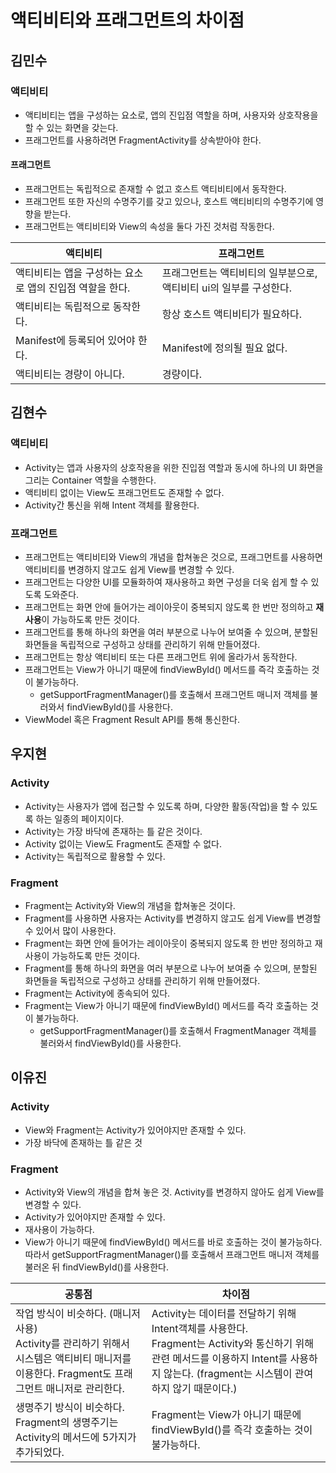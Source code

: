 # 액티비티와 프래그먼트의 차이점
## 김민수
### 액티비티

- 액티비티는 앱을 구성하는 요소로, 앱의 진입점 역할을 하며, 사용자와 상호작용을 할 수 있는 화면을 갖는다.
- 프래그먼트를 사용하려면 FragmentActivity를 상속받아야 한다.



#### 프래그먼트

- 프래그먼트는 독립적으로 존재할 수 없고 호스트 액티비티에서 동작한다.
- 프래그먼트 또한 자신의 수명주기를 갖고 있으나, 호스트 액티비티의 수명주기에 영향을 받는다.
- 프래그먼트는 액티비티와 View의 속성을 둘다 가진 것처럼 작동한다.



| 액티비티                                                 | 프래그먼트                                                   |
| -------------------------------------------------------- | ------------------------------------------------------------ |
| 액티비티는 앱을 구성하는 요소로 앱의 진입점 역할을 한다. | 프래그먼트는 액티비티의 일부분으로, 액티비티 ui의 일부를 구성한다. |
| 액티비티는 독립적으로 동작한다.                          | 항상 호스트 액티비티가 필요하다.                             |
| Manifest에 등록되어 있어야 한다.                         | Manifest에 정의될 필요 없다.                                 |
| 액티비티는 경량이 아니다.                                | 경량이다.                                                    |

## 김현수
### 액티비티
- Activity는 앱과 사용자의 상호작용을 위한 진입점 역할과 동시에 하나의 UI 화면을 그리는 Container 역할을 수행한다.
- 액티비티 없이는 View도 프래그먼트도 존재할 수 없다. 
- Activity간 통신을 위해 Intent 객체를 활용한다.

### 프래그먼트
- 프래그먼트는 액티비티와 View의 개념을 합쳐놓은 것으로, 프래그먼트를 사용하면 액티비티를 변경하지 않고도 쉽게 View를 변경할 수 있다.
- 프래그먼트는 다양한 UI를 모듈화하여 재사용하고 화면 구성을 더욱 쉽게 할 수 있도록 도와준다.
- 프래그먼트는 화면 안에 들어가는 레이아웃이 중복되지 않도록 한 번만 정의하고 **재사용**이 가능하도록 만든 것이다.
- 프래그먼트를 통해 하나의 화면을 여러 부분으로 나누어 보여줄 수 있으며, 분할된 화면들을 독립적으로 구성하고 상태를 관리하기 위해 만들어졌다.
- 프래그먼트는 항상 액티비티 또는 다른 프래그먼트 위에 올라가서 동작한다.
- 프래그먼트는 View가 아니기 때문에 findViewById() 메서드를 즉각 호출하는 것이 불가능하다.
	- getSupportFragmentManager()를 호출해서 프래그먼트 매니저 객체를 불러와서 findViewById()를 사용한다.
- ViewModel 혹은 Fragment Result API를 통해 통신한다.

## 우지현

### Activity

- Activity는 사용자가 앱에 접근할 수 있도록 하며, 다양한 활동(작업)을 할 수 있도록 하는 일종의 페이지이다.
- Activity는 가장 바닥에 존재하는 틀 같은 것이다.
- Activity 없이는 View도 Fragment도 존재할 수 없다.
- Activity는 독립적으로 활용할 수 있다.

### Fragment

- Fragment는 Activity와 View의 개념을 합쳐놓은 것이다.
- Fragment를 사용하면 사용자는 Activity를 변경하지 않고도 쉽게 View를 변경할 수 있어서 많이 사용한다.
- Fragment는 화면 안에 들어가는 레이아웃이 중복되지 않도록 한 번만 정의하고 재사용이 가능하도록 만든 것이다.
- Fragment를 통해 하나의 화면을 여러 부분으로 나누어 보여줄 수 있으며, 분할된 화면들을 독립적으로 구성하고 상태를 관리하기 위해 만들어졌다.
- Fragment는 Activity에 종속되어 있다.
- Fragment는 View가 아니기 때문에 findViewById() 메서드를 즉각 호출하는 것이 불가능하다.
  - getSupportFragmentManager()를 호출해서 FragmentManager 객체를 불러와서 findViewById()를 사용한다.

## 이유진
### Activity
- View와 Fragment는 Activity가 있어야지만 존재할 수 있다.
- 가장 바닥에 존재하는 틀 같은 것

### Fragment
- Activity와 View의 개념을 합쳐 놓은 것. Activity를 변경하지 않아도 쉽게 View를 변경할 수 있다.
- Activity가 있어야지만 존재할 수 있다.
- 재사용이 가능하다.
- View가 아니기 때문에 findViewById() 메서드를 바로 호출하는 것이 불가능하다. 따라서 getSupportFragmentManager()를 호출해서 프래그먼트 매니저 객체를 불러온 뒤 findViewById()를 사용한다.

|공통점                     |차이점                     |
|----------------------|---------------------|
|작업 방식이 비슷하다. (매니저 사용) <br>Activity를 관리하기 위해서 시스템은 액티비티 매니저를 이용한다. Fragment도 프래그먼트 매니저로 관리한다. | Activity는 데이터를 전달하기 위해 Intent객체를 사용한다.<br> Fragment는 Activity와 통신하기 위해 관련 메서드를 이용하지 Intent를 사용하지 않는다. (fragment는 시스템이 관여하지 않기 때문이다.)|
|생명주기 방식이 비슷하다. <br> Fragment의 생명주기는 Activity의 메서드에 5가지가 추가되었다.| Fragment는 View가 아니기 때문에 findViewById()를 즉각 호출하는 것이 불가능하다.| 
